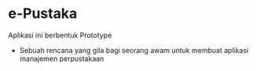 # e-Pustaka
Aplikasi ini berbentuk Prototype
- Sebuah rencana yang gila bagi seorang awam untuk membuat aplikasi manajemen perpustakaan
